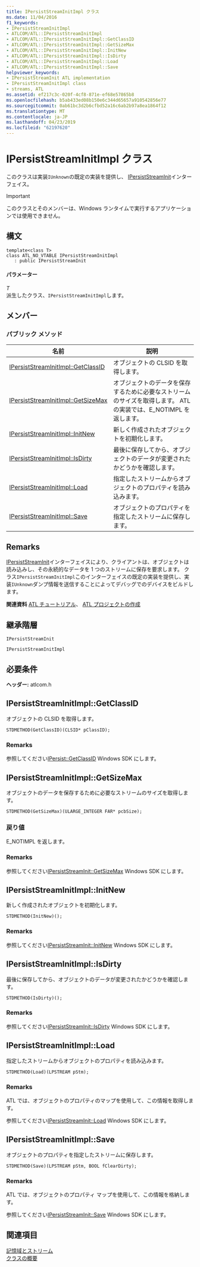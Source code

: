 ```yaml
---
title: IPersistStreamInitImpl クラス
ms.date: 11/04/2016
f1_keywords:
- IPersistStreamInitImpl
- ATLCOM/ATL::IPersistStreamInitImpl
- ATLCOM/ATL::IPersistStreamInitImpl::GetClassID
- ATLCOM/ATL::IPersistStreamInitImpl::GetSizeMax
- ATLCOM/ATL::IPersistStreamInitImpl::InitNew
- ATLCOM/ATL::IPersistStreamInitImpl::IsDirty
- ATLCOM/ATL::IPersistStreamInitImpl::Load
- ATLCOM/ATL::IPersistStreamInitImpl::Save
helpviewer_keywords:
- IPersistStreamInit ATL implementation
- IPersistStreamInitImpl class
- streams, ATL
ms.assetid: ef217c3c-020f-4cf8-871e-ef68e57865b8
ms.openlocfilehash: b5ab433ed08b150e6c344d65657a910542856e77
ms.sourcegitcommit: 0ab61bc3d2b6cfbd52a16c6ab2b97a8ea1864f12
ms.translationtype: MT
ms.contentlocale: ja-JP
ms.lasthandoff: 04/23/2019
ms.locfileid: "62197620"
---
```

# <a name="ipersiststreaminitimpl-class"></a>IPersistStreamInitImpl クラス

このクラスは実装`IUnknown`の既定の実装を提供し、 [IPersistStreamInit](/windows/desktop/api/ocidl/nn-ocidl-ipersiststreaminit)インターフェイス。

> [!IMPORTANT]
>  このクラスとそのメンバーは、Windows ランタイムで実行するアプリケーションでは使用できません。

## <a name="syntax"></a>構文

```
template<class T>
class ATL_NO_VTABLE IPersistStreamInitImpl
   : public IPersistStreamInit
```

#### <a name="parameters"></a>パラメーター

*T*<br/>
派生したクラス、`IPersistStreamInitImpl`します。

## <a name="members"></a>メンバー

### <a name="public-methods"></a>パブリック メソッド

|名前|説明|
|----------|-----------------|
|[IPersistStreamInitImpl::GetClassID](#getclassid)|オブジェクトの CLSID を取得します。|
|[IPersistStreamInitImpl::GetSizeMax](#getsizemax)|オブジェクトのデータを保存するために必要なストリームのサイズを取得します。 ATL の実装では、E_NOTIMPL を返します。|
|[IPersistStreamInitImpl::InitNew](#initnew)|新しく作成されたオブジェクトを初期化します。|
|[IPersistStreamInitImpl::IsDirty](#isdirty)|最後に保存してから、オブジェクトのデータが変更されたかどうかを確認します。|
|[IPersistStreamInitImpl::Load](#load)|指定したストリームからオブジェクトのプロパティを読み込みます。|
|[IPersistStreamInitImpl::Save](#save)|オブジェクトのプロパティを指定したストリームに保存します。|

## <a name="remarks"></a>Remarks

[IPersistStreamInit](/windows/desktop/api/ocidl/nn-ocidl-ipersiststreaminit)インターフェイスにより、クライアントは、オブジェクトは読み込みし、その永続的なデータを 1 つのストリームに保存を要求します。 クラス`IPersistStreamInitImpl`このインターフェイスの既定の実装を提供し、実装`IUnknown`ダンプ情報を送信することによってデバッグでのデバイスをビルドします。

**関連資料** [ATL チュートリアル](../../atl/active-template-library-atl-tutorial.md)、 [ATL プロジェクトの作成](../../atl/reference/creating-an-atl-project.md)

## <a name="inheritance-hierarchy"></a>継承階層

`IPersistStreamInit`

`IPersistStreamInitImpl`

## <a name="requirements"></a>必要条件

**ヘッダー:** atlcom.h

##  <a name="getclassid"></a>  IPersistStreamInitImpl::GetClassID

オブジェクトの CLSID を取得します。

```
STDMETHOD(GetClassID)(CLSID* pClassID);
```

### <a name="remarks"></a>Remarks

参照してください[IPersist::GetClassID](/windows/desktop/api/objidl/nf-objidl-ipersist-getclassid) Windows SDK にします。

##  <a name="getsizemax"></a>  IPersistStreamInitImpl::GetSizeMax

オブジェクトのデータを保存するために必要なストリームのサイズを取得します。

```
STDMETHOD(GetSizeMax)(ULARGE_INTEGER FAR* pcbSize);
```

### <a name="return-value"></a>戻り値

E_NOTIMPL を返します。

### <a name="remarks"></a>Remarks

参照してください[IPersistStreamInit::GetSizeMax](/windows/desktop/api/ocidl/nf-ocidl-ipersiststreaminit-getsizemax) Windows SDK にします。

##  <a name="initnew"></a>  IPersistStreamInitImpl::InitNew

新しく作成されたオブジェクトを初期化します。

```
STDMETHOD(InitNew)();
```

### <a name="remarks"></a>Remarks

参照してください[IPersistStreamInit::InitNew](/windows/desktop/api/ocidl/nf-ocidl-ipersiststreaminit-initnew) Windows SDK にします。

##  <a name="isdirty"></a>  IPersistStreamInitImpl::IsDirty

最後に保存してから、オブジェクトのデータが変更されたかどうかを確認します。

```
STDMETHOD(IsDirty)();
```

### <a name="remarks"></a>Remarks

参照してください[IPersistStreamInit::IsDirty](/windows/desktop/api/ocidl/nf-ocidl-ipersiststreaminit-isdirty) Windows SDK にします。

##  <a name="load"></a>  IPersistStreamInitImpl::Load

指定したストリームからオブジェクトのプロパティを読み込みます。

```
STDMETHOD(Load)(LPSTREAM pStm);
```

### <a name="remarks"></a>Remarks

ATL では、オブジェクトのプロパティのマップを使用して、この情報を取得します。

参照してください[IPersistStreamInit::Load](/windows/desktop/api/ocidl/nf-ocidl-ipersiststreaminit-load) Windows SDK にします。

##  <a name="save"></a>  IPersistStreamInitImpl::Save

オブジェクトのプロパティを指定したストリームに保存します。

```
STDMETHOD(Save)(LPSTREAM pStm, BOOL fClearDirty);
```

### <a name="remarks"></a>Remarks

ATL では、オブジェクトのプロパティ マップを使用して、この情報を格納します。

参照してください[IPersistStreamInit::Save](/windows/desktop/api/ocidl/nf-ocidl-ipersiststreaminit-save) Windows SDK にします。

## <a name="see-also"></a>関連項目

[記憶域とストリーム](/windows/desktop/Stg/storages-and-streams)<br/>
[クラスの概要](../../atl/atl-class-overview.md)
